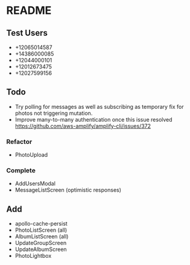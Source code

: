# README

## Test Users

- +12065014587
- +14386000085
- +12044000101
- +12012673475
- +12027599156

## Todo

- Try polling for messages as well as subscribing as temporary fix for photos not triggering mutation.
- Improve many-to-many authentication once this issue resolved https://github.com/aws-amplify/amplify-cli/issues/372

### Refactor

- PhotoUpload

### Complete

- AddUsersModal
- MessageListScreen (optimistic responses)

## Add

- apollo-cache-persist
- PhotoListScreen (all)
- AlbumListScreen (all)
- UpdateGroupScreen
- UpdateAlbumScreen
- PhotoLightbox
